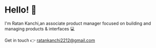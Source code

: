 # Hello! :wave:

I'm Ratan Kanchi,an associate product manager focused on building and managing products & interfaces :computer:

Get in touch :point_right: ratankanchi2212@gmail.com
